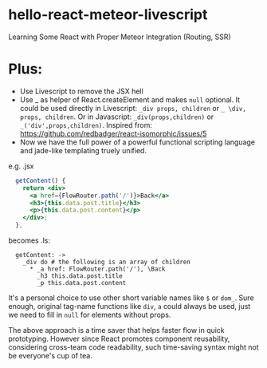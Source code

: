 # hello-react-meteor-livescript
Learning Some React with Proper Meteor Integration (Routing, SSR)

# Plus:
* Use Livescript to remove the JSX hell
* Use _ as helper of React.createElement and makes `null` optional. It could be used directly in Livescript: `_div props, children` or `_ \div, props, children`. Or in Javascript: `_div(props,children)` or `_('div',props,children)`. Inspired from: https://github.com/redbadger/react-isomorphic/issues/5
* Now we have the full power of a powerful functional scripting language and jade-like templating truely unified.

e.g. .jsx
```jsx
  getContent() {
    return <div>
      <a href={FlowRouter.path('/')}>Back</a>
      <h3>{this.data.post.title}</h3>
      <p>{this.data.post.content}</p>
    </div>;
  },
```
becomes .ls:
```livescript
  getContent: ->
    _div do # the following is an array of children
      * _a href: FlowRouter.path('/'), \Back
        _h3 this.data.post.title
        _p this.data.post.content
```

It's a personal choice to use other short variable names like `$` or `dom_`. Sure enough, original tag-name functions like `div`, `a` could always be used, just we need to fill in `null` for elements without props.

The above approach is a time saver that helps faster flow in quick prototyping. However since React promotes component reusability, considering cross-team code readability, such time-saving syntax might not be everyone's cup of tea.
